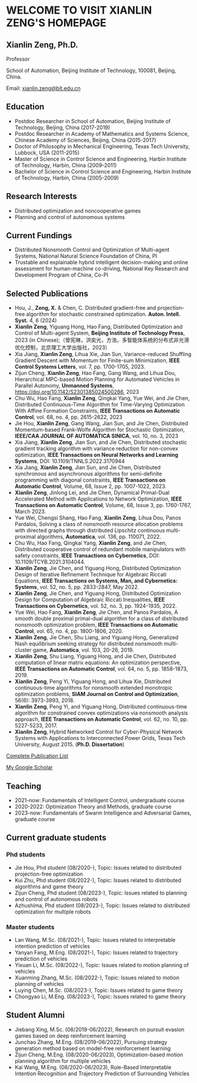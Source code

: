 # WELCOME TO VISIT XIANLIN ZENG'S HOMEPAGE

## Xianlin Zeng, Ph.D.

Professor 

School of Automation, Beijing Institute of Technology, 100081, Beijing, China. 

Email: xianlin.zeng@bit.edu.cn

## Education

- Postdoc Researcher in School of Automation, Beijing Institute of Technology, Beijing, China (2017-2019)
- Postdoc Researcher in Academy of Mathematics and Systems Science, Chinese Academy of Sciences, Beijing, China (2015-2017)
- Doctor of Philosophy in Mechanical Engineering, Texas Tech University, Lubbock, USA (2011-2015)
- Master of Science in Control Science and Engineering, Harbin Institute of Technology, Harbin, China (2009-2011)
- Bachelor of Science in Control Science and Engineering, Harbin Institute of Technology, Harbin, China (2005-2009)

## Research Interests

- Distributed optimization and noncooperative games
- Planning and control of autonomous systems
 
## Current Fundings

- Distributed Nonsmooth Control and Optimization of Multi-agent Systems, National Natural Science Foundation of China, PI
- Trustable and explainable hybrid intelligent decision-making and online assessment for human-machine co-driving, National Key Research and Development Program of China, Co-PI

## Selected Publications

- Hou, J., **Zeng, X.** & Chen, C. Distributed gradient-free and projection-free algorithm for stochastic constrained optimization. **Auton. Intell. Syst.** 4, 6 (2024)
- **Xianlin Zeng**, Yiguang Hong, Hao Fang, Distributed Optimization and Control of Multi-agent System, **Beijing Institute of Technology Press**, 2023 (in Chinese);（曾宪琳，洪奕光，方浩，多智能体系统的分布式非光滑优化控制，北京理工大学出版社，2023）
- Xia Jiang, **Xianlin Zeng**, Lihua Xie, Jian Sun, Variance-reduced Shuffling Gradient Descent with Momentum for Finite-sum Minimization, **IEEE Control Systems Letters**, vol. 7, pp. 1700-1705, 2023.
- Zijun Cheng, **Xianlin Zeng**, Hao Fang, Gang Wang, and Lihua Dou, Hierarchical MPC-based Motion Planning for Automated Vehicles in Parallel Autonomy, **Unmanned Systems**, https://doi.org/10.1142/S2301385024500286, 2023
- Chu Wu, Hao Fang, **Xianlin Zeng**, Qingkai Yang, Yue Wei, and Jie Chen, Distributed Continuous-Time Algorithm for Time-Varying Optimization With Affine Formation Constraints, **IEEE Transactions on Automatic Control**, vol. 68, no. 4, pp. 2615-2622, 2023
- Jie Hou, **Xianlin Zeng**, Gang Wang, Jian Sun, and Jie Chen, Distributed Momentum-based Frank-Wolfe Algorithm for Stochastic Optimization, **IEEE/CAA JOURNAL OF AUTOMATICA SINICA**, vol. 10, no. 3, 2023
- Xia Jiang, **Xianlin Zeng**, Jian Sun, and Jie Chen, Distributed stochastic gradient tracking algorithm with variance reduction for non-convex optimization, **IEEE Transactions on Neural Networks and Learning Systems**, DOI: 10.1109/TNNLS.2022.3170944
- Xia Jiang, **Xianlin Zeng**, Jian Sun, and Jie Chen, Distributed synchronous and asynchronous algorithms for semi-definite programming with diagonal constraints, **IEEE Transactions on Automatic Control**, Volume, 68, Issue 2, pp. 1007-1022, 2023.
- **Xianlin Zeng**, Jinlong Lei, and Jie Chen, Dynamical Primal-Dual Accelerated Method with Applications to Network Optimization, **IEEE Transactions on Automatic Control**, Volume, 68, Issue 3, pp. 1760-1767, March 2023.
- Yue Wei, Chengsi Shang, Hao Fang, **Xianlin Zeng**, Lihua Dou, Panos Pardalos, Solving a class of nonsmooth resource allocation problems with directed graphs through distributed Lipschitz continuous multi-proximal algorithms, **Automatica**, vol. 136, pp. 110071, 2022.
- Chu Wu, Hao Fang, Qingkai Yang, **Xianlin Zeng**, and Jie Chen, Distributed cooperative control of redundant mobile manipulators with safety constraints, **IEEE Transactions on Cybernetics**, DOI: 10.1109/TCYB.2021.3104044.
- **Xianlin Zeng**, Jie Chen, and Yiguang Hong, Distributed Optimization Design of Iterative Refinement Technique for Algebraic Riccati Equations, **IEEE Transactions on Systems, Man, and Cybernetics: Systems**, vol. 52, no. 5, pp. 2833-2847, May 2022.
- **Xianlin Zeng**, Jie Chen, and Yiguang Hong, Distributed Optimization Design for Computation of Algebraic Riccati Inequalities, **IEEE Transactions on  Cybernetics**, vol. 52, no. 3, pp. 1924-1935, 2022.
- Yue Wei, Hao Fang, **Xianlin Zeng**, Jie Chen, and Panos Pardalos, A smooth double proximal primal-dual algorithm for a class of distributed nonsmooth optimization problem, **IEEE Transactions on Automatic Control**, vol. 65, no. 4, pp. 1800-1806, 2020.
- **Xianlin Zeng**, Jie Chen, Shu Liang, and Yiguang Hong, Generalized Nash equilibrium seeking strategy for distributed nonsmooth multi-cluster game, **Automatica**, vol. 103, 20-26, 2019.
- **Xianlin Zeng**, Shu Liang, Yiguang Hong, and Jie Chen, Distributed computation of linear matrix equations: An optimization perspective, **IEEE Transactions on Automatic Control**, vol. 64, no. 5, pp. 1858-1873, 2019.
- **Xianlin Zeng**, Peng Yi, Yiguang Hong, and Lihua Xie, Distributed continuous-time algorithms for nonsmooth extended monotropic optimization problems, **SIAM Journal on Control and Optimization**, 56(6): 3973-3993, 2018.
- **Xianlin Zeng**, Peng Yi, and Yiguang Hong, Distributed continuous-time algorithm for constrained convex optimizations via nonsmooth analysis approach, **IEEE Transactions on Automatic Control**, vol. 62, no. 10, pp. 5227-5233, 2017.
- **Xianlin Zeng**, Hybrid Networked Control for Cyber-Physical Network Systems with Applications to Interconnected Power Grids, Texas Tech University, August 2015. (**Ph.D. Dissertation**)

[Complete Publication List](https://xlinzeng.github.io/web/)

[My Google Scholar](https://scholar.google.com/citations?user=S4KS0noAAAAJ&hl=en)

## Teaching

- 2021-now: Fundamentals of Intelligent Control, undergraduate course
- 2020-2022: Optimization Theory and Methods, graduate course
- 2023-now: Fundamentals of Swarm Intelligence and Adversarial Games, graduate course

## Current graduate students

### Phd students
- Jie Hou, Phd student (08/2020-), Topic: Issues related to distributed projection-free optimization
- Kui Zhu, Phd student (08/2022-), Topic: Issues related to distributed algorithms and game theory
- Zijun Cheng, Phd student (08/2023-), Topic: Issues related to planning and control of autonomous robots
- Azhushima, Phd student (08/2023-), Topic: Issues related to distributed optimization for multiple robots

### Master students 
- Lan Wang, M.Sc. (08/2021-), Topic: Issues related to interpretable intention prediction of vehicles  
- Yanyan Fang, M.Eng. (08/2021-), Topic: Issues related to trajectory prediction of vehicles	
- Yixuan Li, M.Sc. (08/2022-), Topic: Issues related to motion planning of vehicles
- Xuanming Zhang, M.Sc. (08/2022-), Topic: Issues related to motion planning of vehicles
- Luying Chen, M.Sc. (08/2023-), Topic: Issues related to game theory
- Chongyao Li, M.Eng. (08/2023-), Topic: Issues related to game theory

## Student Alumni
- Jiebang Xing, M.Sc. (08/2019-06/2022),	Research on pursuit evasion games based on deep reinforcement learning 
- Junchao Zhang, M.Eng. (08/2019-06/2022),	Pursuing strategy generation method based on model-free reinforcement learning
- Zijun Cheng,	M.Eng. (08/2020-06/2023), Optimization-based motion planning algorithm for multiple vehicles
- Kai Wang,	M.Eng. (08/2020-06/2023), Rule-Based Interpretable Intention Recognition and Trajectory Prediction of Surrounding Vehicles 
